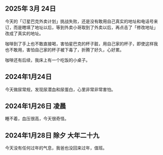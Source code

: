 
## 2025年 3月 24日

今天的「订星巴克外卖计划」挑战失败，还是没有敢用自己真实的地址和电话号来订，而是瞎填了地址以后，等到外卖小哥取到了外卖以后，再点击了「修改地址」改成了真实的地址。

咖啡到了手上也不敢直接喝，害怕星巴克的杯子脏，用自己家的杯子，即使这样我也不敢用，害怕自己家的杯子被下毒了，折腾了好久，心好累。

咖啡还有后续，我床上有一个吃饭的小桌子。




## 2024年1月24日

今天做尿常规，发现尿潜血和尿蛋白，心里非常非常害怕。

## 2024年1月26日 凌晨

睡不着，血压很高，今天很奇怪。

## 2024年1月28日 除夕 大年二十九

今天没有任何过年的气息，我爸也没回来过年，值班。



<!-- ##{"style":"<style>@import url("https://chinese-fonts-cdn.deno.dev/packages/hcqyt/dist/ChillRoundFRegular/result.css"); *{font-family:'寒蝉全圆体' !important;}</style>"}## -->